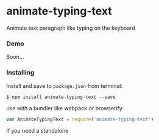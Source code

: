 # animate-typing-text
Animate text paragraph like typing on the keyboard

### Demo
Soon...

### Installing
Install and save to `package.json` from terminal:
```
$ npm install animate-typing-text --save
```
use with a bundler like webpack or browserify:
```js
var AnimateTypingText = require('animate-typing-text')
```
If you need a standalone <script>, though, a minified browser build that attaches to the global namespace as AnimateTypingText is provided here:
```js
<script src="animate-typing-text.min.js"></script>
```
You can check it on the demo folder

## License
This project is licensed under the MIT License - see the [LICENSE](LICENSE) file for details
